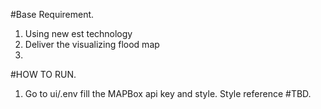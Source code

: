 #Base Requirement. 

1. Using new est technology
2. Deliver the visualizing flood map 
3. 



#HOW TO RUN.
1. Go to ui/.env fill the MAPBox api key and style. 
   Style reference #TBD. 